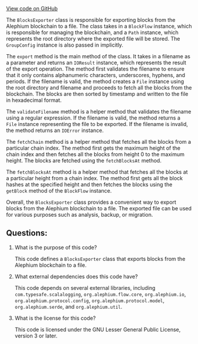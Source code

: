 [View code on GitHub](https://github.com/alephium/alephium/app/src/main/scala/org/alephium/app/BlocksExporter.scala)

The `BlocksExporter` class is responsible for exporting blocks from the Alephium blockchain to a file. The class takes in a `BlockFlow` instance, which is responsible for managing the blockchain, and a `Path` instance, which represents the root directory where the exported file will be stored. The `GroupConfig` instance is also passed in implicitly.

The `export` method is the main method of the class. It takes in a filename as a parameter and returns an `IOResult` instance, which represents the result of the export operation. The method first validates the filename to ensure that it only contains alphanumeric characters, underscores, hyphens, and periods. If the filename is valid, the method creates a `File` instance using the root directory and filename and proceeds to fetch all the blocks from the blockchain. The blocks are then sorted by timestamp and written to the file in hexadecimal format.

The `validateFilename` method is a helper method that validates the filename using a regular expression. If the filename is valid, the method returns a `File` instance representing the file to be exported. If the filename is invalid, the method returns an `IOError` instance.

The `fetchChain` method is a helper method that fetches all the blocks from a particular chain index. The method first gets the maximum height of the chain index and then fetches all the blocks from height 0 to the maximum height. The blocks are fetched using the `fetchBlocksAt` method.

The `fetchBlocksAt` method is a helper method that fetches all the blocks at a particular height from a chain index. The method first gets all the block hashes at the specified height and then fetches the blocks using the `getBlock` method of the `BlockFlow` instance.

Overall, the `BlocksExporter` class provides a convenient way to export blocks from the Alephium blockchain to a file. The exported file can be used for various purposes such as analysis, backup, or migration.
## Questions: 
 1. What is the purpose of this code?
    
    This code defines a `BlocksExporter` class that exports blocks from the Alephium blockchain to a file.

2. What external dependencies does this code have?
    
    This code depends on several external libraries, including `com.typesafe.scalalogging`, `org.alephium.flow.core`, `org.alephium.io`, `org.alephium.protocol.config`, `org.alephium.protocol.model`, `org.alephium.serde`, and `org.alephium.util`.

3. What is the license for this code?
    
    This code is licensed under the GNU Lesser General Public License, version 3 or later.